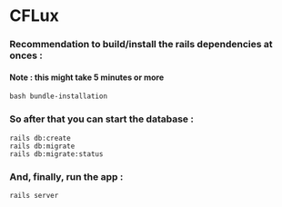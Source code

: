 # CFLux

### Recommendation to build/install the rails dependencies at onces : 
#### Note : this might take 5 minutes or more

```
bash bundle-installation
```

### So after that you can start the database : 

```
rails db:create
rails db:migrate
rails db:migrate:status
```

### And, finally, run the app : 

```
rails server
```